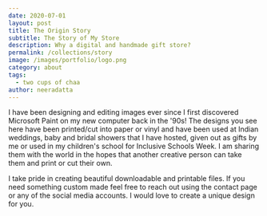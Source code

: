 ```yaml
---
date: 2020-07-01    
layout: post
title: The Origin Story
subtitle: The Story of My Store
description: Why a digital and handmade gift store? 
permalink: /collections/story
image: /images/portfolio/logo.png
category: about
tags:
  - two cups of chaa
author: neeradatta
---
```


I have been designing and editing images ever since I first discovered Microsoft Paint on my new computer back in the '90s! The designs you see here have been printed/cut into paper or vinyl and have been used at Indian weddings, baby and bridal showers that I have hosted, given out as gifts by me or used in my children's school for Inclusive Schools Week. I am sharing them with the world in the hopes that another creative person can take them and print or cut their own.

I take pride in creating beautiful downloadable and printable files. If you need something custom made feel free to reach out using the contact page or any of the social media accounts. I would love to create a unique design for you.